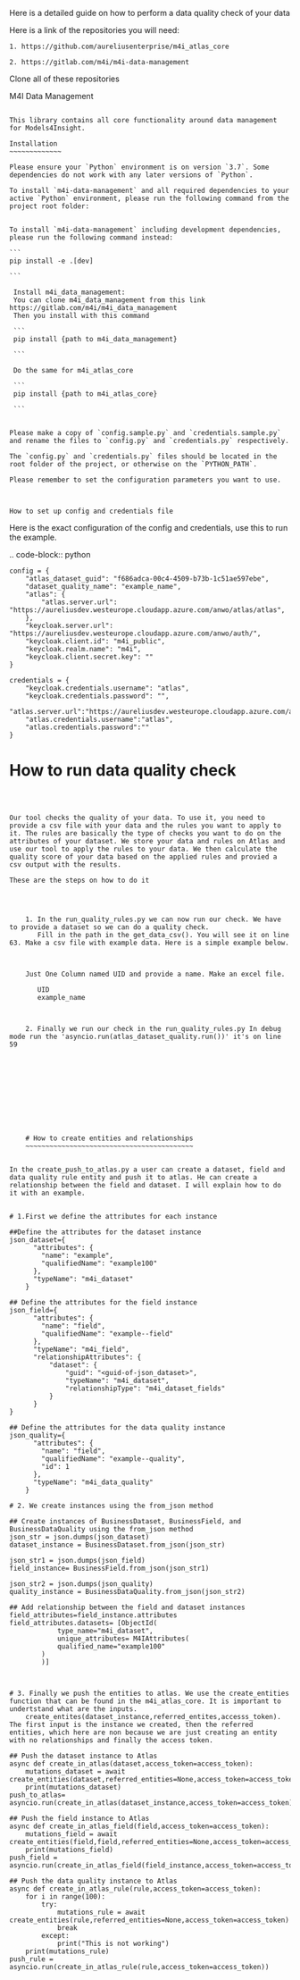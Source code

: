 Here is a detailed guide on how to perform a data quality check of your data

Here is a link of the repositories you will need:

    1. https://github.com/aureliusenterprise/m4i_atlas_core

    2. https://gitlab.com/m4i/m4i-data-management


Clone all of these repositories

M4I Data Management
~~~~~~~~~~~~~~~~~~~~

This library contains all core functionality around data management for Models4Insight.

Installation 
~~~~~~~~~~~~~

Please ensure your `Python` environment is on version `3.7`. Some dependencies do not work with any later versions of `Python`.

To install `m4i-data-management` and all required dependencies to your active `Python` environment, please run the following command from the project root folder:


To install `m4i-data-management` including development dependencies, please run the following command instead:

```
pip install -e .[dev]

```

 Install m4i_data_management:
 You can clone m4i_data_management from this link https://gitlab.com/m4i/m4i_data_management
 Then you install with this command

 ```
 pip install {path to m4i_data_management}
 
 ```

 Do the same for m4i_atlas_core

 ```
 pip install {path to m4i_atlas_core}
 
 ```


Please make a copy of `config.sample.py` and `credentials.sample.py` and rename the files to `config.py` and `credentials.py` respectively.

The `config.py` and `credentials.py` files should be located in the root folder of the project, or otherwise on the `PYTHON_PATH`.

Please remember to set the configuration parameters you want to use.



How to set up config and credentials file
~~~~~~~~~~~~~~~~~~~~~~~~~~~~~~~~~~~~~~~~~~

Here is the exact configuration of the config and credentials, use this to run the example.

.. code-block:: python

    config = {
        "atlas_dataset_guid": "f686adca-00c4-4509-b73b-1c51ae597ebe",
        "dataset_quality_name": "example_name",
        "atlas": {
            "atlas.server.url": "https://aureliusdev.westeurope.cloudapp.azure.com/anwo/atlas/atlas",
        },
        "keycloak.server.url": "https://aureliusdev.westeurope.cloudapp.azure.com/anwo/auth/",
        "keycloak.client.id": "m4i_public",
        "keycloak.realm.name": "m4i",
        "keycloak.client.secret.key": ""
    }

    credentials = {
        "keycloak.credentials.username": "atlas",
        "keycloak.credentials.password": "",
        "atlas.server.url":"https://aureliusdev.westeurope.cloudapp.azure.com/anwo/atlas/atlas", 
        "atlas.credentials.username":"atlas",
        "atlas.credentials.password":""
    }









# How to run data quality check
~~~~~~~~~~~~~~~~~~~~~~~~~~~~~~



Our tool checks the quality of your data. To use it, you need to provide a csv file with your data and the rules you want to apply to it. The rules are basically the type of checks you want to do on the attributes of your dataset. We store your data and rules on Atlas and use our tool to apply the rules to your data. We then calculate the quality score of your data based on the applied rules and provied a csv output with the results.

These are the steps on how to do it
    
    

    
    1. In the run_quality_rules.py we can now run our check. We have to provide a dataset so we can do a quality check.
       Fill in the path in the get_data_csv(). You will see it on line 63. Make a csv file with example data. Here is a simple example below.



    Just One Column named UID and provide a name. Make an excel file.

       UID
       example_name


    
    2. Finally we run our check in the run_quality_rules.py In debug mode run the 'asyncio.run(atlas_dataset_quality.run())' it's on line 59











    # How to create entities and relationships
    ~~~~~~~~~~~~~~~~~~~~~~~~~~~~~~~~~~~~~~~~~~


In the create_push_to_atlas.py a user can create a dataset, field and data quality rule entity and push it to atlas. He can create a relationship between the field and dataset. I will explain how to do it with an example.


# 1.First we define the attributes for each instance

##Define the attributes for the dataset instance
json_dataset={
      "attributes": {
        "name": "example",
        "qualifiedName": "example100"
      },
      "typeName": "m4i_dataset"
    }

## Define the attributes for the field instance
json_field={
      "attributes": {
        "name": "field",
        "qualifiedName": "example--field"
      },
      "typeName": "m4i_field",
      "relationshipAttributes": {
          "dataset": {
              "guid": "<guid-of-json_dataset>",
              "typeName": "m4i_dataset",
              "relationshipType": "m4i_dataset_fields"
          }
      }
}

## Define the attributes for the data quality instance
json_quality={
      "attributes": {
        "name": "field",
        "qualifiedName": "example--quality",
        "id": 1
      },
      "typeName": "m4i_data_quality"
    }

# 2. We create instances using the from_json method

## Create instances of BusinessDataset, BusinessField, and BusinessDataQuality using the from_json method
json_str = json.dumps(json_dataset)
dataset_instance = BusinessDataset.from_json(json_str)

json_str1 = json.dumps(json_field)
field_instance= BusinessField.from_json(json_str1)

json_str2 = json.dumps(json_quality)
quality_instance = BusinessDataQuality.from_json(json_str2)

## Add relationship between the field and dataset instances
field_attributes=field_instance.attributes
field_attributes.datasets= [ObjectId(
            type_name="m4i_dataset",
            unique_attributes= M4IAttributes(
            qualified_name="example100"
        )
        )]



# 3. Finally we push the entities to atlas. We use the create_entities function that can be found in the m4i_atlas_core. It is important to undertstand what are the inputs.
    create_entites(dataset_instance,referred_entites,accesss_token). The first input is the instance we created, then the referred entities, which here are non because we are just creating an entity with no relationships and finally the access token.

## Push the dataset instance to Atlas
async def create_in_atlas(dataset,access_token=access_token):
    mutations_dataset = await create_entities(dataset,referred_entities=None,access_token=access_token)
    print(mutations_dataset)
push_to_atlas= asyncio.run(create_in_atlas(dataset_instance,access_token=access_token))

## Push the field instance to Atlas
async def create_in_atlas_field(field,access_token=access_token):
    mutations_field = await create_entities(field,field,referred_entities=None,access_token=access_token)
    print(mutations_field)
push_field = asyncio.run(create_in_atlas_field(field_instance,access_token=access_token))

## Push the data quality instance to Atlas
async def create_in_atlas_rule(rule,access_token=access_token):
    for i in range(100):
        try:
            mutations_rule = await create_entities(rule,referred_entities=None,access_token=access_token)
            break
        except:
            print("This is not working")
    print(mutations_rule)
push_rule = asyncio.run(create_in_atlas_rule(rule,access_token=access_token))



    



